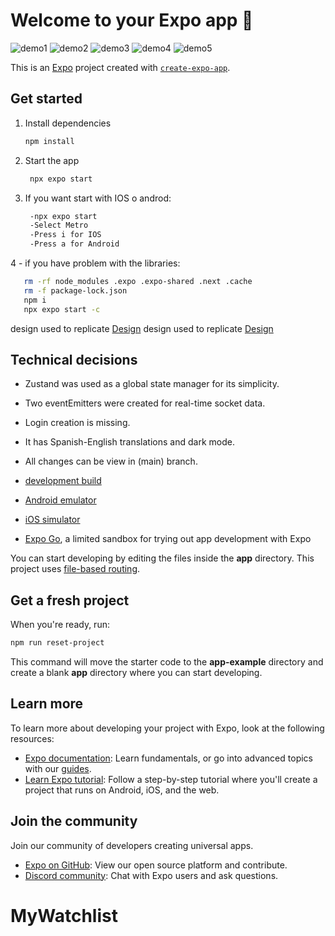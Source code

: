 # Welcome to your Expo app 👋

![demo1](https://github.com/user-attachments/assets/0b22df1c-2160-4c07-8a65-ebef73a0b3c9)
![demo2](https://github.com/user-attachments/assets/b9337075-a8e4-4903-9446-75dbf4512052)
![demo3](https://github.com/user-attachments/assets/e26305bc-dfba-4358-826f-59e2b567a039)
![demo4](https://github.com/user-attachments/assets/3558ab8f-0ec9-49b3-b3c6-94e5104017a4)
![demo5](https://github.com/user-attachments/assets/287ee31f-23a1-4df3-b294-fc75455b6963)

This is an [Expo](https://expo.dev) project created with [`create-expo-app`](https://www.npmjs.com/package/create-expo-app).

## Get started

1. Install dependencies

   ```bash
   npm install
   ```

2. Start the app

   ```bash
    npx expo start
   ```

3. If you want start with IOS o androd:

   ```bash
    -npx expo start
    -Select Metro
    -Press i for IOS
    -Press a for Android
   ```

4 - if you have problem with the libraries:

 ```bash
    rm -rf node_modules .expo .expo-shared .next .cache
    rm -f package-lock.json
    npm i
    npx expo start -c
   ```

design used to replicate [Design](https://www.figma.com/community/file/1380191315027391275/crypto-exchange-ui-design-kit)
design used to replicate [Design](https://www.figma.com/design/AwbKZk3zrgK513O40t8V1c/Crypto-Exchange-UI-Design-Kit--Community-?node-id=2704-418&p=f&t=ZTlIDnEOUHV4FQhJ-0)

## Technical decisions

- Zustand was used as a global state manager for its simplicity.
- Two eventEmitters were created for real-time socket data.
- Login creation is missing.
- It has Spanish-English translations and dark mode.
- All changes can be view in (main) branch.

- [development build](https://docs.expo.dev/develop/development-builds/introduction/)
- [Android emulator](https://docs.expo.dev/workflow/android-studio-emulator/)
- [iOS simulator](https://docs.expo.dev/workflow/ios-simulator/)
- [Expo Go](https://expo.dev/go), a limited sandbox for trying out app development with Expo

You can start developing by editing the files inside the **app** directory. This project uses [file-based routing](https://docs.expo.dev/router/introduction).

## Get a fresh project

When you're ready, run:

```bash
npm run reset-project
```

This command will move the starter code to the **app-example** directory and create a blank **app** directory where you can start developing.

## Learn more

To learn more about developing your project with Expo, look at the following resources:

- [Expo documentation](https://docs.expo.dev/): Learn fundamentals, or go into advanced topics with our [guides](https://docs.expo.dev/guides).
- [Learn Expo tutorial](https://docs.expo.dev/tutorial/introduction/): Follow a step-by-step tutorial where you'll create a project that runs on Android, iOS, and the web.

## Join the community

Join our community of developers creating universal apps.

- [Expo on GitHub](https://github.com/expo/expo): View our open source platform and contribute.
- [Discord community](https://chat.expo.dev): Chat with Expo users and ask questions.
# MyWatchlist
